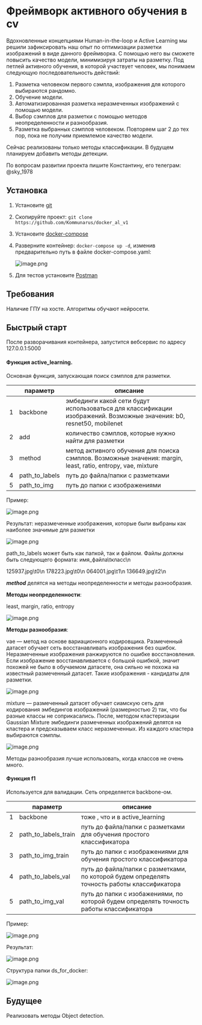 # Фреймворк активного обучения в cv

Вдохновленные концепциями Human-in-the-loop и Active Learning мы решили зафиксировать наш опыт по оптимизации разметки изображений в виде данного фреймворка. С помощью него вы сможете повысить качество модели, минимизируя затраты на разметку. Под петлей активного обучения, в которой участвует человек, мы понимаем следующую последовательность действий:

1. Разметка человеком первого сэмпла, изображения для которого выбираются рандомно.
2. Обучение модели.
3. Автоматизированная разметка неразмеченных изображений с помощью модели.
4. Выбор сэмплов для разметки с помощью методов неопределенности и разнообразия.
5. Разметка выбранных сэмплов человеком. Повторяем шаг 2 до тех пор, пока не получим приемлемое качество модели.

Сейчас реализованы только методы классификации. В будущем планируем добавить методы детекции.

По вопросам развитии проекта пишите Константину, его телеграм: @sky_1978


## Установка

1. Установите [git](https://github.com/git-guides/install-git)
2. Скопируйте проект: `git clone https://github.com/Kommunarus/docker_al_v1`
3. Установите [docker-compose](https://docs.docker.com/compose/install/other/)
4. Разверните контейнер: `docker-compose up -d`, изменив предварительно путь в файле docker-compose.yaml:

   ![image.png](help/image_dc.png)
5. Для тестов установите [Postman](https://www.postman.com/downloads/)

## Требования

Наличие ГПУ на хосте. Алгоритмы обучают нейросети.

## Быстрый старт

После разворачивания контейнера, запустится вебсервис по адресу 127.0.0.1:5000

#### Функция active_learning.

Основная функция, запускающая поиск сэмплов для разметки.


|   | параметр | описание                                                                                                                                                                                      |
| - | ---------------- | ----------------------------------------------------------------------------------------------------------------------------------------------------------------------------------------------------- |
| 1 | backbone         | эмбединги какой сети будут использоваться для классификации изображений. Возможные значения: b0, resnet50, mobilenet |
| 2 | add              | количество сэмплов, которые нужно найти для разметки                                                                                                     |
| 3 | method           | метод активного обучения для поиска сэмплов. Возможные значения: margin, least, ratio, entropy, vae, mixture                                   |
| 4 | path_to_labels   | путь до файла/папки с разметками                                                                                                                                           |
| 5 | path_to_img      | путь до папки с изображениями                                                                                                                                                |

Пример:

![image.png](help/active_learning.png)

Результат: неразмеченные изображения, которые были выбраны как наиболее значимые для разметки

![image.png](help/res1.png)

path_to_labels может быть как папкой, так и файлом. Файлы должны быть следующего формата: имя_файла\tкласс\n

125937.jpg\t0\n
178223.jpg\t0\n
064001.jpg\t1\n
136649.jpg\t2\n

***method*** делятся на методы неопределенности и методы разнообразия.

**Методы неопределенности**:

least, margin, ratio, entropy

![image.png](help/n.png)

**Методы разнообразия**:

vae — метод на основе вариационного кодировщика. Размеченный датасет обучает сеть восстанавливать изображения без ошибок. Неразмеченные изображения ранжируются по ошибке восстановления. Если изображение восстанавливается с большой ошибкой, значит похожей не было в обучаемом датасете, она сильно не похожа на известный размеченный датасет. Такие изображения - кандидаты для разметки.

![image.png](help/вае.png)

mixture — размеченный датасет обучает сиамскую сеть для кодирования эмбедингов изображений (размерностью 2) так, что бы разные классы не соприкасались. После, методом кластеризации Gaussian Mixture эмбединги размеченных изображений делятся на кластера и предсказываем класс неразмеченных. Из каждого кластера выбираются сэмплы.

![image.png](help/mix.png)

Методы разнообразия лучше использовать, когда классов не очень много.

#### Функция f1

Используется для валидации. Сеть определяется backbone-ом.


|   | параметр     | описание                                                                                                                                                            |
| - | -------------------- | --------------------------------------------------------------------------------------------------------------------------------------------------------------------------- |
| 1 | backbone             | тоже , что и в active_learning                                                                                                                                     |
| 2 | path_to_labels_train | путь до файла/папки с разметками для обучения простого классификатора                                           |
| 3 | path_to_img_train    | путь до папки с изображениями для обучения простого классификатора                                                |
| 4 | path_to_labels_val   | путь до файла/папки с разметками, по которой будем определять точность работы классификатора |
| 5 | path_to_img_val      | путь до папки с изобажениями, по которой будем определять точность работы классификатора        |

Пример:

![image.png](help/p2.png)

Результат:

![image.png](help/resf1.png)

Структура папки ds_for_docker:

![image.png](help/val.png)

## Будущее

Реализовать методы Object detection.
